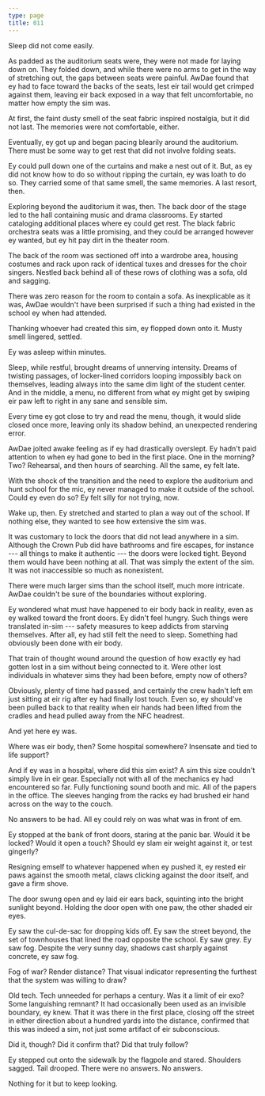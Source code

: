 ```yaml
---
type: page
title: 011
---
```


<!-- -->

Sleep did not come easily.

As padded as the auditorium seats were, they were not made for laying down on. They folded down, and while there were no arms to get in the way of stretching out, the gaps between seats were painful. AwDae found that ey had to face toward the backs of the seats, lest eir tail would get crimped against them, leaving eir back exposed in a way that felt uncomfortable, no matter how empty the sim was.

At first, the faint dusty smell of the seat fabric inspired nostalgia, but it did not last. The memories were not comfortable, either.

Eventually, ey got up and began pacing blearily around the auditorium. There must be some way to get rest that did not involve folding seats.

Ey could pull down one of the curtains and make a nest out of it. But, as ey did not know how to do so without ripping the curtain, ey was loath to do so. They carried some of that same smell, the same memories. A last resort, then.

Exploring beyond the auditorium it was, then. The back door of the stage led to the hall containing music and drama classrooms. Ey started cataloging additional places where ey could get rest. The black fabric orchestra seats was a little promising, and they could be arranged however ey wanted, but ey hit pay dirt in the theater room.

The back of the room was sectioned off into a wardrobe area, housing costumes and rack upon rack of identical tuxes and dresses for the choir singers. Nestled back behind all of these rows of clothing was a sofa, old and sagging.

There was zero reason for the room to contain a sofa. As inexplicable as it was, AwDae wouldn't have been surprised if such a thing had existed in the school ey when had attended.

Thanking whoever had created this sim, ey flopped down onto it. Musty smell lingered, settled.

Ey was asleep within minutes.

Sleep, while restful, brought dreams of unnerving intensity. Dreams of twisting passages, of locker-lined corridors looping impossibly back on themselves, leading always into the same dim light of the student center. And in the middle, a menu, no different from what ey might get by swiping eir paw left to right in any sane and sensible sim.

Every time ey got close to try and read the menu, though, it would slide closed once more, leaving only its shadow behind, an unexpected rendering error.

AwDae jolted awake feeling as if ey had drastically overslept. Ey hadn't paid attention to when ey had gone to bed in the first place. One in the morning? Two? Rehearsal, and then hours of searching. All the same, ey felt late.

With the shock of the transition and the need to explore the auditorium and hunt school for the mic, ey never managed to make it outside of the school. Could ey even do so? Ey felt silly for not trying, now.

Wake up, then. Ey stretched and started to plan a way out of the school. If nothing else, they wanted to see how extensive the sim was.

It was customary to lock the doors that did not lead anywhere in a sim. Although the Crown Pub did have bathrooms and fire escapes, for instance --- all things to make it authentic --- the doors were locked tight. Beyond them would have been nothing at all. That was simply the extent of the sim. It was not inaccessible so much as nonexistent.

There were much larger sims than the school itself, much more intricate. AwDae couldn't be sure of the boundaries without exploring.

Ey wondered what must have happened to eir body back in reality, even as ey walked toward the front doors. Ey didn't feel hungry. Such things were translated in-sim --- safety measures to keep addicts from starving themselves. After all, ey had still felt the need to sleep. Something had obviously been done with eir body.

That train of thought wound around the question of how exactly ey had gotten lost in a sim without being connected to it. Were other lost individuals in whatever sims they had been before, empty now of others?

Obviously, plenty of time had passed, and certainly the crew hadn't left em just sitting at eir rig after ey had finally lost touch. Even so, ey should've been pulled back to that reality when eir hands had been lifted from the cradles and head pulled away from the NFC headrest.

And yet here ey was.

Where was eir body, then? Some hospital somewhere? Insensate and tied to life support?

And if ey was in a hospital, where did this sim exist? A sim this size couldn't simply live in eir gear. Especially not with all of the mechanics ey had encountered so far. Fully functioning sound booth and mic. All of the papers in the office. The sleeves hanging from the racks ey had brushed eir hand across on the way to the couch.

No answers to be had. All ey could rely on was what was in front of em.

Ey stopped at the bank of front doors, staring at the panic bar. Would it be locked? Would it open a touch? Should ey slam eir weight against it, or test gingerly?

Resigning emself to whatever happened when ey pushed it, ey rested eir paws against the smooth metal, claws clicking against the door itself, and gave a firm shove.

The door swung open and ey laid eir ears back, squinting into the bright sunlight beyond. Holding the door open with one paw, the other shaded eir eyes.

Ey saw the cul-de-sac for dropping kids off. Ey saw the street beyond, the set of townhouses that lined the road opposite the school. Ey saw grey. Ey saw fog. Despite the very sunny day, shadows cast sharply against concrete, ey saw fog.

Fog of war? Render distance? That visual indicator representing the furthest that the system was willing to draw?

Old tech. Tech unneeded for perhaps a century. Was it a limit of eir exo? Some languishing remnant? It had occasionally been used as an invisible boundary, ey knew. That it was there in the first place, closing off the street in either direction about a hundred yards into the distance, confirmed that this was indeed a sim, not just some artifact of eir subconscious.

Did it, though? Did it confirm that? Did that truly follow?

Ey stepped out onto the sidewalk by the flagpole and stared. Shoulders sagged. Tail drooped. There were no answers. No answers.

Nothing for it but to keep looking.
